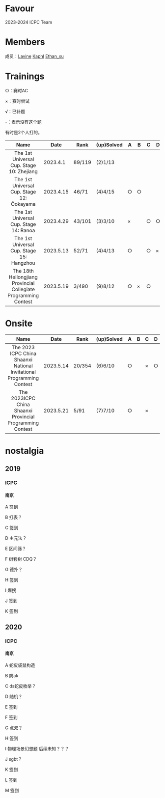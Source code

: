 # Favour

2023-2024 ICPC Team

# Members

成员：[Lavine](https://codeforces.com/profile/Lavine)  [KaphI](https://codeforces.com/profile/KaphI) [Ethan_xu](https://codeforces.com/profile/Ethan_xu)


# Trainings

○：赛时AC

×：赛时尝试

√：已补题

-：表示没有这个题

有时是2个人打的。

|                             Name                             | Date      | Rank   | (up)Solved | A    | B    | C    | D    | E    | F    | G    | H    | I    | J    | K    | L    | M    | N    | O    |
| :----------------------------------------------------------: | --------- | ------ | ---------- | ---- | ---- | ---- | ---- | ---- | ---- | ---- | ---- | ---- | ---- | ---- | ---- | ---- | ---- | ---- |
|          The 1st Universal Cup. Stage 10: Zhejiang           | 2023.4.1  | 89/119 | (2)1/13    |      |      |      |      |      | ○    |      | √    |      |      |      |      |      | -    | -    |
|          The 1st Universal Cup. Stage 12: Ōokayama           | 2023.4.15 | 46/71  | (4)4/15    | ○    | ○    |      |      | ○    |      |      |      |      |      |      |      |      | ○    |      |
|            The 1st Universal Cup. Stage 14: Ranoa            | 2023.4.29 | 43/101 | (3)3/10    | ×    |      | ○    | ○    | ○    |      |      |      |      |      | -    | -    | -    | -    | -    |
|          The 1st Universal Cup. Stage 15: Hangzhou           | 2023.5.13 | 52/71  | (4)4/13    | ○    |      | ○    | ×    | ○    | ×    |      | ○    |      |      |      |      |      | -    | -    |
| The 18th Heilongjiang Provincial Collegiate Programming Contest | 2023.5.19 | 3/490  | (9)8/12    | ○    | ×    | ○    |      | ○    | ○    | ○    |      | ○    | ○    | ○    |      | -    | -    | -    |



# Onsite

|                             Name                             | Date      | Rank   | (up)Solved | A    | B    | C    | D    | E    | F    | G    | H    | I    | J    | K    | L    | M    |
| :----------------------------------------------------------: | --------- | ------ | ---------- | ---- | ---- | ---- | ---- | ---- | ---- | ---- | ---- | ---- | ---- | ---- | ---- | ---- |
| The 2023 ICPC China Shaanxi National Invitational Programming Contest | 2023.5.14 | 20/354 | (6)6/10    | ○    |      | ×    | ○    | ×    |      | ○    | ○    | ○    | ○    | -    | -    | -    |
|  The 2023ICPC China Shaanxi Provincial Programming Contest   | 2023.5.21 | 5/91   | (7)7/10    | ○    |      | ×    |      | ○    | ○    | ○    |      | ○    | ○    | ○    | -    | -    |



# nostalgia

## 2019

### ICPC

#### 南京

A 签到

B 打表？

C 签到

D 主元法？

E 区间筛？

F 树套树 CDQ？

G 德扑？

H 签到

I 爆搜

J 签到

K 签到





## 2020

### ICPC

#### 南京

A 蛇皮袋鼠构造

B 防ak

C ds蛇皮枚举？

D 随机？

E 签到

F 签到

G 点双？

H 签到

I 物理场景幻想题 后续未知？？？

J sgbt？

K 签到

L 签到

M 签到

